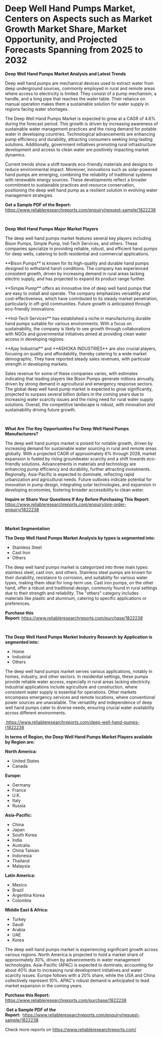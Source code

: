<p><h1>Deep Well Hand Pumps Market, Centers on Aspects such as Market Growth Market Share, Market Opportunity, and Projected Forecasts Spanning from 2025 to 2032</h1></p><p><strong>Deep Well Hand Pumps Market Analysis and Latest Trends</strong></p>
<p><p>Deep well hand pumps are mechanical devices used to extract water from deep underground sources, commonly employed in rural and remote areas where access to electricity is limited. They consist of a pump mechanism, a handle, and a long pipe that reaches the water table. Their reliance on manual operation makes them a sustainable solution for water supply in regions facing water shortages.</p><p>The Deep Well Hand Pumps Market is expected to grow at a CAGR of 4.6% during the forecast period. This growth is driven by increasing awareness of sustainable water management practices and the rising demand for potable water in developing countries. Technological advancements are enhancing pump efficiency and durability, attracting consumers seeking long-lasting solutions. Additionally, government initiatives promoting rural infrastructure development and access to clean water are positively impacting market dynamics. </p><p>Current trends show a shift towards eco-friendly materials and designs to reduce environmental impact. Moreover, innovations such as solar-powered hand pumps are emerging, combining the reliability of traditional systems with renewable energy sources. These developments reflect a broader commitment to sustainable practices and resource conservation, positioning the deep well hand pump as a resilient solution in evolving water management strategies.</p></p>
<p><strong>Get a Sample PDF of the Report:&nbsp;</strong> <a href="https://www.reliableresearchreports.com/enquiry/request-sample/1822238?utm_campaign=2294&utm_medium=2&utm_source=Github&utm_content=ia&utm_term=18022025&utm_id=deep-well-hand-pumps">https://www.reliableresearchreports.com/enquiry/request-sample/1822238</a></p>
<p>&nbsp;</p>
<p><strong>Deep Well Hand Pumps Major Market Players</strong></p>
<p><p>The deep well hand pumps market features several key players including Bison Pumps, Simple Pump, Ind-Tech Services, and others. These companies specialize in providing reliable, robust, and efficient hand pumps for deep wells, catering to both residential and commercial applications.</p><p>**Bison Pumps** is known for its high-quality and durable hand pumps designed to withstand harsh conditions. The company has experienced consistent growth, driven by increasing demand in rural areas lacking electric supply, and has projected to expand its product range further.</p><p>**Simple Pump** offers an innovative line of deep well hand pumps that are easy to install and operate. The company emphasizes versatility and cost-effectiveness, which have contributed to its steady market penetration, particularly in off-grid communities. Future growth is anticipated through eco-friendly innovations.</p><p>**Ind-Tech Services** has established a niche in manufacturing durable hand pumps suitable for various environments. With a focus on sustainability, the company is likely to see growth through collaborations with NGOs and governmental initiatives aimed at providing clean water access in developing regions.</p><p>**Ajay Industrial** and **ASHOKA INDUSTRIES** are also crucial players, focusing on quality and affordability, thereby catering to a wide market demographic. They have reported steady sales revenues, with particular strength in developing markets.</p><p>Sales revenue for some of these companies varies, with estimates indicating that leading players like Bison Pumps generate millions annually, driven by strong demand in agricultural and emergency response sectors. The global deep well hand pump market is expected to grow significantly, projected to surpass several billion dollars in the coming years due to increasing water scarcity issues and the rising need for rural water supply solutions. Overall, the competitive landscape is robust, with innovation and sustainability driving future growth.</p></p>
<p>&nbsp;</p>
<p><strong>What Are The Key Opportunities For Deep Well Hand Pumps Manufacturers?</strong></p>
<p><p>The deep well hand pumps market is poised for notable growth, driven by increasing demand for sustainable water sourcing in rural and remote areas globally. With a projected CAGR of approximately 6% through 2028, market expansion is fueled by rising groundwater scarcity and a shift towards eco-friendly solutions. Advancements in materials and technology are enhancing pump efficiency and durability, further attracting investments. Regionally, Asia-Pacific is expected to dominate, reflecting rapid urbanization and agricultural needs. Future outlooks indicate potential for innovation in pump design, integrating solar technologies, and expansion in developing economies, fostering broader accessibility to clean water.</p></p>
<p><strong>Inquire or Share Your Questions If Any Before Purchasing This Report:</strong> <a href="https://www.reliableresearchreports.com/enquiry/pre-order-enquiry/1822238?utm_campaign=2294&utm_medium=2&utm_source=Github&utm_content=ia&utm_term=18022025&utm_id=deep-well-hand-pumps">https://www.reliableresearchreports.com/enquiry/pre-order-enquiry/1822238</a></p>
<p>&nbsp;</p>
<p><strong>Market Segmentation</strong></p>
<p><strong>The Deep Well Hand Pumps Market Analysis by types is segmented into:</strong></p>
<p><ul><li>Stainless Steel</li><li>Cast Iron</li><li>Others</li></ul></p>
<p><p>The deep well hand pumps market is categorized into three main types: stainless steel, cast iron, and others. Stainless steel pumps are known for their durability, resistance to corrosion, and suitability for various water types, making them ideal for long-term use. Cast iron pumps, on the other hand, offer a robust and traditional design, commonly found in rural settings due to their strength and reliability. The "others" category includes materials like plastic and aluminum, catering to specific applications or preferences.</p></p>
<p><strong>Purchase this Report:&nbsp;</strong><a href="https://www.reliableresearchreports.com/purchase/1822238?utm_campaign=2294&utm_medium=2&utm_source=Github&utm_content=ia&utm_term=18022025&utm_id=deep-well-hand-pumps">https://www.reliableresearchreports.com/purchase/1822238</a></p>
<p>&nbsp;</p>
<p><strong>The Deep Well Hand Pumps Market Industry Research by Application is segmented into:</strong></p>
<p><ul><li>Home</li><li>Industrial</li><li>Others</li></ul></p>
<p><p>The deep well hand pumps market serves various applications, notably in homes, industry, and other sectors. In residential settings, these pumps provide reliable water access, especially in rural areas lacking electricity. Industrial applications include agriculture and construction, where consistent water supply is essential for operations. Other markets encompass emergency services and remote locations, where conventional power sources are unavailable. The versatility and independence of deep well hand pumps cater to diverse needs, ensuring crucial water availability across different environments.</p></p>
<p><a href="https://www.reliableresearchreports.com/deep-well-hand-pumps-r1822238?utm_campaign=2294&utm_medium=2&utm_source=Github&utm_content=ia&utm_term=18022025&utm_id=deep-well-hand-pumps">&nbsp;https://www.reliableresearchreports.com/deep-well-hand-pumps-r1822238</a></p>
<p><strong>In terms of Region, the Deep Well Hand Pumps Market Players available by Region are:</strong></p>
<p>
    <p> <strong> North America: </strong>
        <ul>
            <li>United States</li>
            <li>Canada</li>
        </ul>
        </p> 
    <p> <strong> Europe: </strong>
        <ul>
            <li>Germany</li>
            <li>France</li>
            <li>U.K.</li>
            <li>Italy</li>
            <li>Russia</li>
        </ul>
        </p> 
    <p> <strong> Asia-Pacific: </strong>
        <ul>
            <li>China</li>
            <li>Japan</li>
            <li>South Korea</li>
            <li>India</li>
            <li>Australia</li>
            <li>China Taiwan</li>
            <li>Indonesia</li>
            <li>Thailand</li>
            <li>Malaysia</li>
        </ul>
        </p> 
    <p> <strong> Latin America: </strong>
        <ul>
            <li>Mexico</li>
            <li>Brazil</li>
            <li>Argentina Korea</li>
            <li>Colombia</li>
        </ul>
        </p> 
    <p> <strong> Middle East & Africa: </strong>
        <ul>
            <li>Turkey</li>
            <li>Saudi</li>
            <li>Arabia</li>
            <li>UAE</li>
            <li>Korea</li>
        </ul>
    </p>
    </p>
<p><p>The deep well hand pumps market is experiencing significant growth across various regions. North America is projected to hold a market share of approximately 30%, driven by advancements in water management technologies. Asia-Pacific (APAC) is expected to dominate, accounting for about 40% due to increasing rural development initiatives and water scarcity issues. Europe follows with a 20% share, while the USA and China collectively represent 10%. APAC's robust demand is anticipated to lead market expansion in the coming years.</p></p>
<p><strong>Purchase this Report: </strong><a href="https://www.reliableresearchreports.com/purchase/1822238?utm_campaign=2294&utm_medium=2&utm_source=Github&utm_content=ia&utm_term=18022025&utm_id=deep-well-hand-pumps">https://www.reliableresearchreports.com/purchase/1822238</a></p>
<p>&nbsp;<strong>Get a Sample PDF of the Report:&nbsp;&nbsp;</strong><a href="https://www.reliableresearchreports.com/enquiry/request-sample/1822238?utm_campaign=2294&utm_medium=2&utm_source=Github&utm_content=ia&utm_term=18022025&utm_id=deep-well-hand-pumps">https://www.reliableresearchreports.com/enquiry/request-sample/1822238</a></p>
<p><strong></strong></p>
<p>Check more reports on <a href="https://www.reliableresearchreports.com/?utm_campaign=2294&utm_medium=2&utm_source=Github&utm_content=ia&utm_term=18022025&utm_id=deep-well-hand-pumps">https://www.reliableresearchreports.com/</a></p>